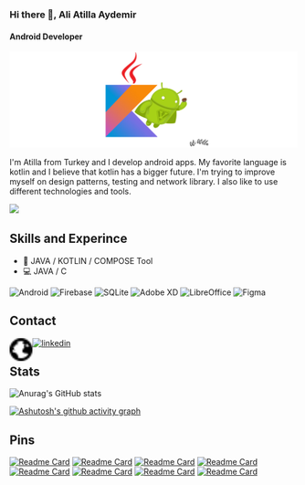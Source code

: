 ### Hi there 👋, Ali Atilla Aydemir
#### Android Developer
<!-- ![Android Developer](https://github.com/aliatillaydemir/aliatillaydemir/blob/main/android_design.png) -->
![Android Developer](https://github.com/aliatillaydemir/aliatillaydemir/blob/main/and.png)

I'm Atilla from Turkey and I develop android apps. My favorite language is kotlin and I believe that kotlin has a bigger future. I'm trying to improve myself on design patterns, testing and network library. I also like to use different technologies and tools.

![](https://komarev.com/ghpvc/?username=aliatillaydemir&color=green)

## Skills and Experince 

* :iphone: JAVA / KOTLIN / COMPOSE Tool
* :computer: JAVA / C

![Android](https://img.shields.io/badge/Android-3DDC84?style=for-the-badge&logo=android&logoColor=white)
![Firebase](https://img.shields.io/badge/firebase-%23039BE5.svg?style=for-the-badge&logo=firebase)
![SQLite](https://img.shields.io/badge/sqlite-%2307405e.svg?style=for-the-badge&logo=sqlite&logoColor=white)
![Adobe XD](https://img.shields.io/badge/Adobe%20XD-470137?style=for-the-badge&logo=Adobe%20XD&logoColor=#FF61F6)
![LibreOffice](https://img.shields.io/badge/LibreOffice-%2318A303?style=for-the-badge&logo=LibreOffice&logoColor=white)
![Figma](https://img.shields.io/badge/Figma-F24E1E?style=for-the-badge&logo=figma&logoColor=white)

<!--[![Top Langs](https://github-readme-stats.vercel.app/api/top-langs/?username=aliatillaydemir&layout=compact)](https://github.com/aliatillaydemir/github-readme-stats)-->
<!--
[![Top Langs](https://github-readme-stats.vercel.app/api/top-langs/?username=aliatillaydemir&hide=javascript,html)](https://github.com/anuraghazra/github-readme-stats)
[![Top Langs](https://github-readme-stats.vercel.app/api/top-langs/?username=aliatillaydemir&layout=compact)](https://github.com/anuraghazra/github-readme-stats)
[![Top Langs](https://github-readme-stats.vercel.app/api/top-langs/?username=aliatillaydemir&hide=asp)](https://github.com/anuraghazra/github-readme-stats)
-->

## Contact 

[<img src='https://cdn.jsdelivr.net/npm/simple-icons@3.0.1/icons/linkedin.svg' alt='linkedin' height='40'>](https://www.linkedin.com/in/atilla-aydemir-406b99193/) [<img align="left" alt="arnabdey.co" width="40px" src="https://raw.githubusercontent.com/iconic/open-iconic/master/svg/globe.svg" />][website]

[website]: https://aliatillaydemir.github.io

## Stats

![Anurag's GitHub stats](https://github-readme-stats.vercel.app/api?username=aliatillaydemir&show_icons=true&theme=radical)

[![Ashutosh's github activity graph](https://github-readme-activity-graph.cyclic.app/graph?username=aliatillaydemir&theme=merko)](https://github.com/ashutosh00710/github-readme-activity-graph)


## Pins

[![Readme Card](https://github-readme-stats.vercel.app/api/pin/?username=aliatillaydemir&repo=MeetFriends-App)](https://github.com/aliatillaydemir/MeetFriends-App)
[![Readme Card](https://github-readme-stats.vercel.app/api/pin/?username=aliatillaydemir&repo=WineApp)](https://github.com/aliatillaydemir/WineApp)
[![Readme Card](https://github-readme-stats.vercel.app/api/pin/?username=aliatillaydemir&repo=ShoppingApp)](https://github.com/aliatillaydemir/ShoppingApp)
[![Readme Card](https://github-readme-stats.vercel.app/api/pin/?username=aliatillaydemir&repo=CryptoApp)](https://github.com/aliatillaydemir/CryptoApp)
[![Readme Card](https://github-readme-stats.vercel.app/api/pin/?username=aliatillaydemir&repo=Crash_baloons)](https://github.com/aliatillaydemir/Crash_baloons)
[![Readme Card](https://github-readme-stats.vercel.app/api/pin/?username=aliatillaydemir&repo=labirent_oyunu)](https://github.com/aliatillaydemir/labirent_oyunu)
[![Readme Card](https://github-readme-stats.vercel.app/api/pin/?username=aliatillaydemir&repo=MovieApp)](https://github.com/aliatillaydemir/MovieApp)
[![Readme Card](https://github-readme-stats.vercel.app/api/pin/?username=aliatillaydemir&repo=RedditClone)](https://github.com/aliatillaydemir/RedditClone)




